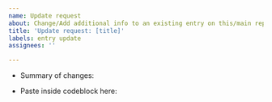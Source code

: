 ```yaml
---
name: Update request
about: Change/Add additional info to an existing entry on this/main repo
title: 'Update request: [title]'
labels: entry update
assignees: ''

---
```


- Summary of changes:


- Paste inside codeblock here:
```

```
